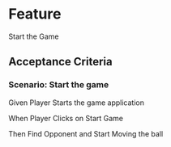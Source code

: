 # Feature

Start the Game

## Acceptance Criteria

### Scenario: Start the game

  Given Player Starts the game application

  When Player Clicks on Start Game
  
  Then Find Opponent and Start Moving the ball
